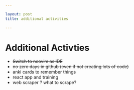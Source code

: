 ```yaml
---

layout: post
title: additional activities

---
```


# Additional Activties

* ~~Switch to neovim as IDE~~
* ~~no zero days in github (even if not creating lots of code)~~
* anki cards to remember things
* react app and training
* web scraper ? what to scrape?
